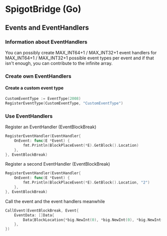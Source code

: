 # SpigotBridge (Go)

## Events and EventHandlers

### Information about EventHandlers
You can possibly create MAX_INT64+1 / MAX_INT32+1 event handlers for MAX_INT64+1 / MAX_INT32+1 possible event types per event and if that isn't enough, you can contribute to the infinite array.

### Create own EventHandlers

#### Create a custom event type
```go
CustomEventType := EventType(2008)
RegisterEventType(CustomEventType, "CustomEventType")
```

### Use EventHandlers

Register an EventHandler (EventBlockBreak)
```go
RegisterEventHandler(EventHandler{
    OnEvent: func(E *Event) {
	    fmt.Println(BlockPlaceEvent(*E).GetBlock().Location)
	},
}, EventBlockBreak)
```
Register a second EventHandler (EventBlockBreak)
```go
RegisterEventHandler(EventHandler{
	OnEvent: func(E *Event) {
	    fmt.Println(BlockPlaceEvent(*E).GetBlock().Location, "2")
	},
}, EventBlockBreak)
```
Call the event and the event handlers meanwhile
```go
CallEvent(EventBlockBreak, Event{
	EventData: []Data{
	    Data{BlockLocation{*big.NewInt(0), *big.NewInt(0), *big.NewInt(4)}, Block{}},
	},
})
```